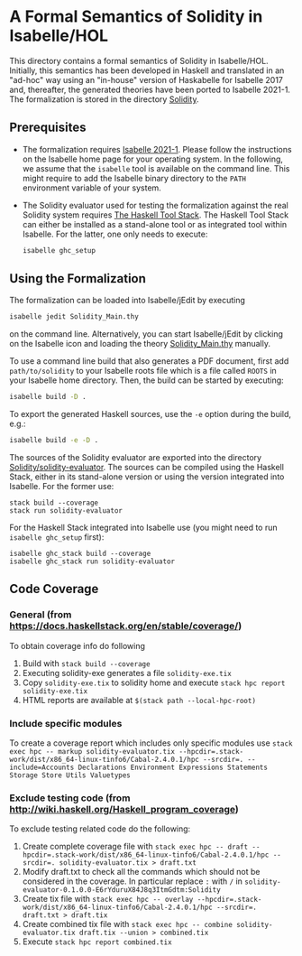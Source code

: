 # A Formal Semantics of Solidity in Isabelle/HOL

This directory contains a formal semantics of Solidity in Isabelle/HOL. 
Initially, this semantics has been developed in Haskell and translated
in an "ad-hoc" way using an "in-house" version of Haskabelle for 
Isabelle 2017 and, thereafter, the generated theories have been ported
to Isabelle 2021-1. The formalization is stored in the directory 
[Solidity](./Solidity).

## Prerequisites

* The formalization requires [Isabelle 2021-1](https://isabelle.in.tum.de/). 
  Please follow the instructions on the Isabelle home page for your operating 
  system. In the following, we assume that the ``isabelle`` tool is available
  on the command line. This might require to add the Isabelle binary directory
  to the ``PATH`` environment variable of your system. 

* The Solidity evaluator used for testing the formalization against the 
  real Solidity system requires [The Haskell Tool Stack](https://docs.haskellstack.org/en/stable/README/). 
  The Haskell Tool Stack can either be installed as a stand-alone tool
  or as integrated tool within Isabelle. For the latter, one only 
  needs to execute:

  ```sh
  isabelle ghc_setup
  ```

## Using the Formalization

The formalization can be loaded into Isabelle/jEdit by executing 

```sh
isabelle jedit Solidity_Main.thy
```

on the command line. Alternatively, you can start Isabelle/jEdit by 
clicking on the Isabelle icon and loading the theory 
[Solidity_Main.thy](./Solidity_Main.thy) manually. 

To use a command line build that also generates a PDF document,
first add ``path/to/solidity`` to your Isabelle roots file which is
a file called ``ROOTS`` in your Isabelle home directory.
Then, the build can be started by executing:

```sh
isabelle build -D .
```

To export the generated Haskell sources, use the ``-e`` option during 
the build, e.g.:

```sh
isabelle build -e -D .
```

The sources of the Solidity evaluator are exported into the directory 
[Solidity/solidity-evaluator](./solidity-evaluator). The sources
can be compiled using the Haskell Stack, either in its stand-alone version or using 
the version integrated into Isabelle. For the former use:

```
stack build --coverage 
stack run solidity-evaluator
```

For the Haskell Stack integrated into Isabelle use (you might need to run 
``isabelle ghc_setup`` first):

```
isabelle ghc_stack build --coverage 
isabelle ghc_stack run solidity-evaluator
```

## Code Coverage

### General (from <https://docs.haskellstack.org/en/stable/coverage/>)

To obtain coverage info do following 
1. Build with `stack build --coverage`
2. Executing solidity-exe generates a file `solidity-exe.tix`
3. Copy `solidity-exe.tix` to solidity home and execute `stack hpc report solidity-exe.tix`
4. HTML reports are available at `$(stack path --local-hpc-root)`

### Include specific modules
To create a coverage report which includes only specific modules use `stack exec hpc -- markup solidity-evaluator.tix --hpcdir=.stack-work/dist/x86_64-linux-tinfo6/Cabal-2.4.0.1/hpc --srcdir=. --include=Accounts Declarations Environment Expressions Statements Storage Store Utils Valuetypes`

### Exclude testing code (from <http://wiki.haskell.org/Haskell_program_coverage>)
To exclude testing related code do the following:
1. Create complete coverage file with `stack exec hpc -- draft --hpcdir=.stack-work/dist/x86_64-linux-tinfo6/Cabal-2.4.0.1/hpc --srcdir=. solidity-evaluator.tix > draft.txt`
2. Modify draft.txt to check all the commands which should not be considered in the coverage. In particular replace `:` with `/` in `solidity-evaluator-0.1.0.0-E6rYduruX84J8q3ItmGdtm:Solidity`
3. Create tix file with `stack exec hpc -- overlay --hpcdir=.stack-work/dist/x86_64-linux-tinfo6/Cabal-2.4.0.1/hpc --srcdir=. draft.txt > draft.tix`
4. Create combined tix file with `stack exec hpc -- combine solidity-evaluator.tix draft.tix --union > combined.tix`
5. Execute `stack hpc report combined.tix`
